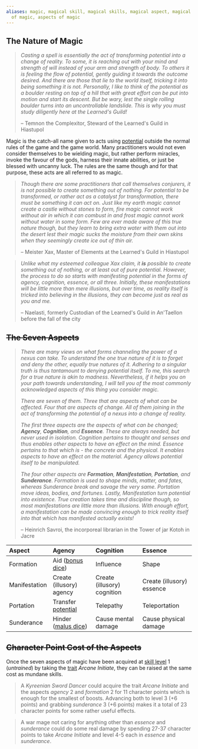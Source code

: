 ```yaml
---
aliases: magic, magical skill, magical skills, magical aspect, magical aspects, aspect
  of magic, aspects of magic
---
```

   
## The Nature of Magic   
   
>  _Casting a spell is essentially the act of transforming potential into a change of reality. To some, it is reaching out with your mind and strength of will instead of your arm and strength of body. To others it is feeling the flow of potential, gently guiding it towards the outcome desired. And there are those that lie to the world itself, tricking it into being something it is not. Personally, I like to think of the potential as a boulder resting on top of a hill that with great effort can be put into motion and start its descent. But be wary, lest the single rolling boulder turns into an uncontrollable landslide. This is why you must study diligently here at the Learned's Guild!_   
>    
> – Temnon the Complexitor, Steward of the Learned's Guild in Hiastupol   
   
Magic is the catch-all name given to acts using [potential](../Rolling%20Dice/Potential.md) outside the normal rules of the game and the game world. Many practitioners would not even consider themselves to be wielding magic, but rather perform miracles, invoke the favour of the gods, harness their innate abilities, or just be blessed with uncanny luck. The rules are the same though and for that purpose, these acts are all referred to as magic.    
   
>  _Though there are some practitioners that call themselves conjurers, it is not possible to create something out of nothing. For potential to be transformed, or rather act as a catalyst for transformation, there must be something it can act on. Just like my earth magic cannot create a castle without stones to form, fire magic cannot work without air in which it can combust in and frost magic cannot work without water in some form. Few are ever made aware of this true nature though, but they learn to bring extra water with them out into the desert lest their magic sucks the moisture from their own skins when they seemingly create ice out of thin air._   
>    
> – Meister Xax, Master of Elements at the Learned's Guild in Hiastupol   
   
> _Unlike what my esteemed colleague Xax claim, it **is** possible to create something out of nothing, or at least out of pure potential. However, the process to do so starts with manifesting potential in the forms of agency, cognition, essence, or all three. Initially, these manifestations will be little more than mere illusions, but over time, as reality itself is tricked into believing in the illusions, they can become just as real as you and me._   
>    
> – Naelasti, formerly Custodian of the Learned's Guild in An'Taellon before the fall of the city   
   
## ~~The Seven Aspects~~   
   
> _There are many views on what forms channeling the power of a nexus can take. To understand the one true nature of it is to forget and deny the other, equally true natures of it. Adhering to a singular truth is thus tantamount to denying potential itself. To me, this search for a true nature is akin to madness. Nevertheless, if it helps you on your path towards understanding, I will tell you of the most commonly acknowledged aspects of this thing you consider magic._   
>    
> _There are seven of them. Three that are aspects of what can be affected. Four that are aspects of change. All of them joining in the act of transforming the potential of a nexus into a change of reality._   
>   
> _The first three aspects are the aspects of what can be changed; **Agency**, **Cognition**, and **Essence**. These are always needed, but never used in isolation. Cognition pertains to thought and senses and thus enables other aspects to have an effect on the mind. Essence pertains to that which is - the concrete and the physical. It enables aspects to have an effect on the material. Agency allows potential itself to be manipulated._   
>   
> _The four other aspects are **Formation**, **Manifestation**, **Portation**, and **Sunderance**. Formation is used to shape minds, matter, and fates, whereas Sunderance break and savage the very same. Portation move ideas, bodies, and fortunes. Lastly, Manifestation turn potential into existence. True creation takes time and discipline though, so most manifestations are little more than illusions. With enough effort, a manifestation can be made convincing enough to trick reality itself into that which has manifested actually exists!_   
>   
> – Heinrich Savroi, the incorporeal librarian in the Tower of jar Kotoh in Jacre       
   
| Aspect        | Agency                   | Cognition                   | Essence                   |   
|:------------- |:------------------------ |:--------------------------- |:------------------------- |   
| Formation     | Aid ([bonus dice](../Rolling%20Dice/Bonus%20Dice.md))         | Influence                   | Shape                     |   
| Manifestation | Create (illusory) agency | Create (illusory) cognition | Create (illusory) essence |   
| Portation     | Transfer [potential](../Rolling%20Dice/Potential.md)       | Telepathy                   | Teleportation             |   
| Sunderance    | Hinder ([malus dice](../Rolling%20Dice/Malus%20Dice.md))      | Cause mental damage         | Cause physical damage     |   
   
## ~~Character Point Cost of the Aspects~~   
Once the seven aspects of magic have been acquired at [skill level](../Skills/Skill%20Level.md) 1 (_untrained_) by taking the [trait](../Character%20Options/Traits.md) _Arcane Initiate_, they can be raised at the same cost as mundane skills.   
   
> A _Kyreenian Sword Dancer_ could acquire the trait _Arcane Initiate_ and the aspects  _agency_ 2 and _formation_ 2 for 11 character points which is enough for the smallest of boosts. Advancing both to level 3 (+6 points) and grabbing _sunderance_ 3 (+6 points) makes it a total of 23 character points for some rather useful effects.   
   
> A war mage not caring for anything other than _essence_ and _sunderance_ could do some real damage by spending 27-37 character points to take _Arcane Initiate_ and level 4-5 each in _essence_ and _sunderance_.